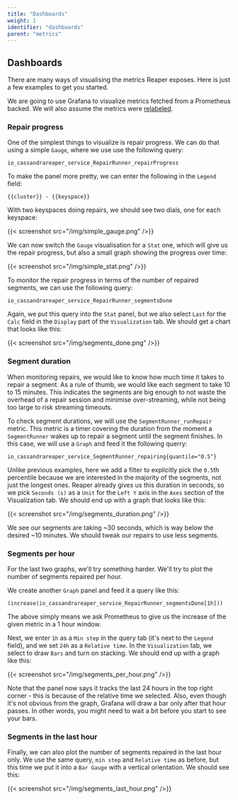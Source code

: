 ```yaml
---
title: "Dashboards"
weight: 1
identifier: "dashboards"
parent: "metrics"
---
```



## Dashboards

There are many ways of visualising the metrics Reaper exposes. Here is just a few examples to get you started. 

We are going to use Grafana to visualize metrics fetched from a Prometheus backed. We will also assume the metrics were [relabeled](../prometheus). 


### Repair progress

One of the simplest things to visualize is repair progress. We can do that using a simple `Gauge`, where we use use the following query:
```
io_cassandrareaper_service_RepairRunner_repairProgress
```

To make the panel more pretty, we can enter the following in the `Legend` field:
```
{{cluster}} - {{keyspace}}
```

With two keyspaces doing repairs, we should see two dials, one for each keyspace:

{{< screenshot src="/img/simple_gauge.png" />}}

We can now switch the `Gauge` visualisation for a `Stat` one, which will give us the repair progress, but also a small graph showing the progress over time:

{{< screenshot src="/img/simple_stat.png" />}}

To monitor the repair progress in terms of the number of repaired segments, we can use the following query:

```
io_cassandrareaper_service_RepairRunner_segmentsDone
```

Again, we put this query into the `Stat` panel, but we also select `Last` for the `Calc` field in the `Display` part of the `Visualization` tab. We should get a chart that looks like this:

{{< screenshot src="/img/segments_done.png" />}}


### Segment duration 

When monitoring repairs, we would like to know how much time it takes to repair a segment. As a rule of thumb, we would like each segment to take 10 to 15 minutes. This indicates the segments are big enough to not waste the overhead of a repair session and minimise over-streaming, while not being too large to risk streaming timeouts. 

To check segment durations, we will use the `SegmentRunner_runRepair` metric. This metric is a timer covering the duration from the moment a `SegmentRunner` wakes up to repair a segment until the segment finishes. In this case, we will use a `Graph` and feed it the following querry:

```
io_cassandrareaper_service_SegmentRunner_repairing{quantile="0.5"}
```

Unlike previous examples, here we add a filter to explicitly pick the `0.5`th percentile because we are interested in the majority of the segments, not just the longest ones. Reaper already gives us this duration in seconds, so we pick `Seconds (s)` as a `Unit` for the `Left Y` axis in the `Axes` section of the Visualization tab. We should end up with a graph that looks like this:

{{< screenshot src="/img/segments_duration.png" />}}

We see our segments are taking ~30 seconds, which is way below the desired ~10 minutes. We should tweak our repairs to use less segments.

### Segments per hour

For the last two graphs, we'll try something harder. We'll try to plot the number of segments repaired per hour.

We create another `Graph` panel and feed it a query like this:

```
(increase(io_cassandrareaper_service_RepairRunner_segmentsDone[1h]))
```

The above simply means we ask Prometheus to give us the increase of the given metric in a 1 hour window. 

Next, we enter `1h` as a `Min step` in the query tab (it's next to the `Legend` field), and we set `24h` as a `Relative time`. In the `Visualization` tab, we select to draw `Bars` and turn on stacking. We should end up with a graph like this:

{{< screenshot src="/img/segments_per_hour.png" />}}

Note that the panel now says it tracks the last 24 hours in the top right corner - this is because of the relative time we selected. Also, even though it's not obvious from the graph, Grafana will draw a bar only after that hour passes. In other words, you might need to wait a bit before you start to see your bars.

### Segments in the last hour

Finally, we can also plot the number of segments repaired in the last hour only. We use the same query, `min step` and `Relative time` as before, but this time we put it into a `Bar Gauge` with a vertical orientation. We should see this:

{{< screenshot src="/img/segments_last_hour.png" />}}

